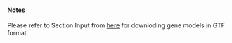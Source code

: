 #### Notes
Please refer to Section Input from [here](https://github.com/ChrisMaherLab/INTEGRATE-Vis/blob/master/README.md) for downloding gene models in GTF format. 
